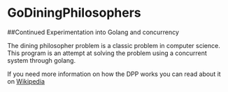 # GoDiningPhilosophers

##Continued Experimentation into Golang and concurrency

The dining philosopher problem is a classic problem in computer science. This program is an attempt at solving the problem using a concurrent system through golang.

If you need more information on how the DPP works you can read about it on [Wikipedia](https://en.wikipedia.org/wiki/Dining_philosophers_problem)
